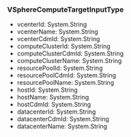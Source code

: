 ### VSphereComputeTargetInputType
- vcenterId: System.String
- vcenterName: System.String
- vcenterCdmId: System.String
- computeClusterId: System.String
- computeClusterCdmId: System.String
- computeClusterName: System.String
- resourcePoolId: System.String
- resourcePoolCdmId: System.String
- resourcePoolName: System.String
- hostId: System.String
- hostName: System.String
- hostCdmId: System.String
- datacenterId: System.String
- datacenterCdmId: System.String
- datacenterName: System.String
